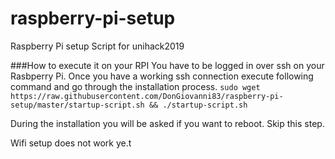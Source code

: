 # raspberry-pi-setup
Raspberry Pi setup Script for unihack2019

###How to execute it on your RPI
You have to be logged in over ssh on your Rasbperry Pi.
Once you have a working ssh connection execute following command and go through the
installation process.
`sudo wget
https://raw.githubusercontent.com/DonGiovanni83/raspberry-pi-setup/master/startup-script.sh
&& ./startup-script.sh`

During the installation you will be asked if you want to reboot. Skip this step.

Wifi setup does not work ye.t

